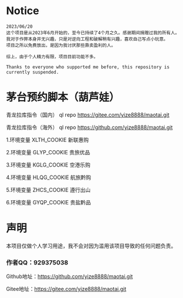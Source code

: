 # Notice

```
2023/06/20
这个项目是从2023年6月开始的，至今已持续了4个月之久。感谢期间捐赠过我的所有人。
我对于作弊本身并无兴趣，只是对逆向工程和破解稍有兴趣，喜欢自己写点小玩意。
项目之所以免费放出，是因为我讨厌那些靠卖盈利的人。

综上，由于个人精力有限，项目目前功能不多。

Thanks to everyone who supported me before, this repository is currently suspended.
```

# 茅台预约脚本（葫芦娃）

青龙拉库指令（国内） ql repo https://gitee.com/yize8888/maotai.git

青龙拉库指令（海外） ql repo https://github.com/yize8888/maotai.git

1.环境变量 XLTH_COOKIE 新联惠购

2.环境变量 GLYP_COOKIE 贵旅优品

3.环境变量 KGLG_COOKIE 空港乐购

4.环境变量 HLQG_COOKIE 航旅黔购

5.环境变量 ZHCS_COOKIE 遵行出山

6.环境变量 GYQP_COOKIE 贵盐黔品

# 声明
本项目仅做个人学习用途，我不会对因为滥用该项目导致的任何问题负责。

### 作者QQ：929375038

Github地址：https://github.com/yize8888/maotai.git

Gitee地址：https://gitee.com/yize8888/maotai.git
